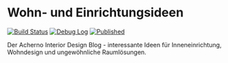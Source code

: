 # Wohn- und Einrichtungsideen
[![Build Status](http://dev.almero.pro/interiorideen.com/status/build.svg?v8)](http://dev.almero.pro/interiorideen.com)
[![Debug Log](https://img.shields.io/badge/debug-log-lightgrey.svg)](http://dev.almero.pro:8080)
[![Published](http://interiorideen.com/status/published.svg)](http://interiorideen.com)

Der Acherno Interior Design Blog - interessante Ideen für Inneneinrichtung, Wohndesign und ungewöhnliche Raumlösungen.
